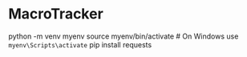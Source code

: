 # MacroTracker
python -m venv myenv
source myenv/bin/activate  # On Windows use `myenv\Scripts\activate`
pip install requests

